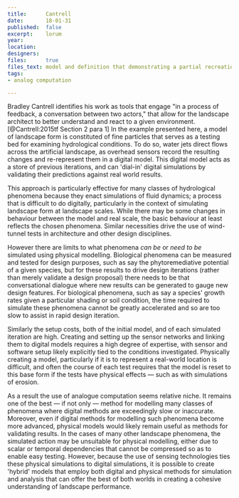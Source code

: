 ```yaml
---
title:      Cantrell
date:       18-01-31
published:  false
excerpt:    lorum
year:
location:
designers:
files:      true
files_text: model and definition that demonstrating a partial recreation of this project
tags:
- analog computation

---
```


<!-- TODO: nail down which project to show/discuss  -->

Bradley Cantrell identifies his work as tools that engage "in a process of feedback, a conversation between two actors," that allow for the landscape architect to better understand and react to a given environment.[@Cantrell:2015tf  Section 2 para 1] In the example presented here, a model of landscape form is constituted of fine particles that serves as a testing bed for examining hydrological conditions. To do so, water jets direct flows across the artificial landscape, as overhead sensors record the resulting changes and re-represent them in a digital model. This digital model acts as a store of previous iterations, and can 'dial-in' digital simulations by validating their predictions against real world results.

<!-- TODO: actual details of what Brad is doing -->

This approach is particularly effective for many classes of hydrological phenomena because they enact simulations of fluid dynamics; a process that is difficult to do digitally, particularly in the context of simulating landscape form at landscape scales. While there may be some changes in behaviour between the model and real scale, the basic behaviour at least reflects the chosen phenomena. Similar necessities drive the use of wind-tunnel tests in architecture and other design disciplines.

However there are limits to what phenomena *can be* or *need to be* simulated using physical modelling. Biological phenomena can be measured and tested for design purposes, such as say the phytoremediative potential of a given species, but for these results to drive design iterations (rather than merely validate a design proposal) there needs to be that conversational dialogue where new results can be generated to gauge new design features. For biological phenomena, such as say a species' growth rates given a particular shading or soil condition, the time required to simulate these phenomena cannot be greatly accelerated and so are too slow to assist in rapid design iteration.

Similarly the setup costs, both of the initial model, and of each simulated iteration are high. Creating and setting up the sensor networks and linking them to digital models requires a high degree of expertise, with sensor and software setup likely explicitly tied to the conditions investigated. Physically creating a model, particularly if it is to represent a real-world location is difficult, and often the course of each test requires that the model is reset to this base form if the tests have physical effects — such as with simulations of erosion.

<!-- TODO figure out what this means: These manual setup factors preclude auto-catalytic loops in optimisation. -->

As a result the use of analogue computation seems relative niche. It remains one of the best — if not only — method for modelling many classes of phenomena where digital methods are exceedingly slow or inaccurate. Moreover, even if digital methods for modelling such phenomena become more advanced, physical models would likely remain useful as methods for validating results. In the cases of many other landscape phenomena, the simulated action may be unsuitable for physical modelling, either due to scalar or temporal dependencies that cannot be compressed so as to enable easy testing. However, because the use of sensing technologies ties these physical simulations to digital simulations, it is possible to create 'hybrid' models that employ both digital and physical methods for simulation and analysis that can offer the best of both worlds in creating a cohesive understanding of landscape performance.